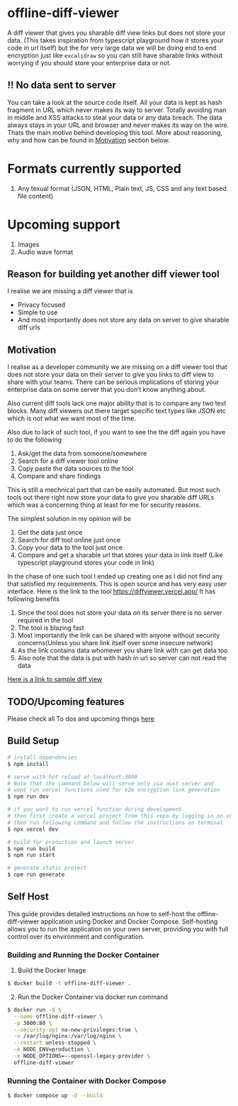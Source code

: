 # offline-diff-viewer

A diff viewer that gives you sharable diff view links but does not store your data. (This takes inspiration from typescript playground how it stores your code in url itself) but the for very large data we will be doing end to end encryption just like `excalidraw` so you can still have sharable links without worrying if you should store your enterprise data or not.

## :bangbang: No data sent to server

You can take a look at the source code itself. All your data is kept as hash fragment in URL which never makes its way to server. Totally avoiding man in middle and XSS attacks to steal your data or any data breach. The data always stays in your URL and browser and never makes its way on the wire. Thats the main motive behind developing this tool. More about reasoning, why and how can be found in [Motivation](#motivation) section below.

# Formats currently supported

1. Any texual format (JSON, HTML, Plain text, JS, CSS and any text based file content)

# Upcoming support

1. Images
2. Audio wave format

## Reason for building yet another diff viewer tool

I realise we are missing a diff viewer that is

- Privacy focused
- Simple to use
- And most importantly does not store any data on server to give sharable diff urls

## Motivation

I realise as a developer community we are missing on a diff viewer tool that does not store your data on their server to give you links to diff view to share with your teams.
There can be serious implications of storing your enterprise data on some server that you don’t know anything about.

Also current diff tools lack one major ability that is to compare any two text blocks. Many diff viewers out there target specific text types like JSON etc which is not what we want most of the time.

Also due to lack of such tool, if you want to see the the diff again you have to do the following

1. Ask/get the data from someone/somewhere
2. Search for a diff viewer tool online
3. Copy paste the data sources to the tool
4. Compare and share findings

This is still a mechnical part that can be easily automated. But most such tools out there right now store your data to give you sharable diff URLs which was a concerning thing at least for me for security reasons.

The simplest solution in my opinion will be

1. Get the data just once
2. Search for diff tool online just once
3. Copy your data to the tool just once
4. Compare and get a sharable url that stores your data in link itself (Like typescript playground stores your code in link)

In the chase of one such tool I ended up creating one as I did not find any that satisfied my requirements.
This is open source and has very easy user interface. Here is the link to the tool https://diffviewer.vercel.app/
It has following benefits

1. Since the tool does not store your data on its server there is no server required in the tool
2. The tool is blazing fast
3. Most importantly the link can be shared with anyone without security concerns(Unless you share link itself over some insecure network)
4. As the link contains data whomever you share link with can get data too
5. Also note that the data is put with hash in url so server can not read the data

[Here is a link to sample diff view](https://diffviewer.vercel.app/v2/diff#H4sIAAAAAAAAA61dXZPUuJL9KwQv-3LHUZLr8z6pu2GAaXqGoIkh5u5sbMi2ylaXbRX-6KL6xv3vq5SrGWDIYy_FA_PBKaASSamTmSdT_35aFu3Tfz797z_rJ0_-Tf948uTPpzb78-k_n4h_PP7_1jZt97-1rgz9_J9PX1tX__n0E1zqL9B3hWvcIXcu--wzptK2HPCy-_SBmUr3ujZlVJvusw_nps5MM3z6V1f_lNhaN8fPPmD3_6uzrDFtO3xILBZRPIvW80jIzZ9P6WP_-cc3TJKsSdeNbTu33dIfyxl241yh628btasCKJQ3Ky9N1PTn2CPnm0hsIhkvIzkD9sTYHs3bclXo7GA4Y9IBlSrpHx62xmRR6irGoEv7-H_88qzjSJBJC7IHLdCcNehlX28bkznepMvS6DbTpfm2UUXyiMeqcg-2LHXkmpyx6mLUqJVfn1kkF_GISQvWpJu-afSRN-iZX8PUleW37amyEzxX-8bW3bax_iuXR7BUP_tf_sVfz99sEv4AiUiuIhGvgE1L1qbfdVkik8yTG1vb1H3bpvvMVAFeKLPXUe7uGUtehP_elr3N0L4T62gWiaWMNjGwZsVa80InieWteX_s_ElpGD-XH07wUu3bPjIZ5xImnCBvwnztF8Wvz2YNTFmzprwr9McOejdbtp3RjDFddYJXKvM_eaxc5y8BsNeGFfrQG-wZlt5rb6K5d9yrObBrw9r13pSJNcDR6caVtmacwiE9wWu117n_d279BjaRPe86ms-iVVgwuQRGiRlr1VvTJwbcsRe1_-MOuukK_W3DGv3XJzaqK0xlts5_ww5ctW9ceRz35Svvyxdz8hExWjHB04cbbVtIIBpbJUfG63UB1KrSR5eW5CzO3oTeGu8l5jLCq8WThxvdpMBN_GLqurFpwVh0d4ITZdMPwJhpW8-78NUiCqu0kcgcnjv8yzW6AI5Cpxdtqm3GGPRQ6VQPH0hVYZP-nBtJ0B0bb8gmKQSyh6cOF5kpgYe4LUxz5ByEbgc0U9suBRfSBB8uZ2tPFebRxpsyh0eHpww_W1NmLVyb3633ad82ZutX5p5go2yRn8npPP9ZLSOxHuMKgicLz_wVAhbmvU137bctyQ6EbZU3AZgxzaF5P72mu5WMQTRBAJ7Q6BTdQZ7mUdDDbbI8_fSBXDXm3jRJrUfu19GTI-fLiPg2cQa423jO8NrcIz99XRpbt1Vfdw9MpLf76xOF6lvduUwjgjqN1kkhKc7z15CMltA0njbc6qQB4dF7f1OWhrmD2sOA2sdgj3ZhsTvjLMVxtPTnaOljCYmctuQZwztXVeAOunJVwoV7XRrAO6Ur_RA2XdRz1kwLXxci2syIImyQy5Y8RbimswDiiDf0hx0MFxvt9o_4ThX7c-_UpbfGu24fF8WIe0ueIFyUFvmHF7pmN5vOA1iq0nuEyrTAmPGYdR5ojljMRpip5MnBC6trcHBudbP1X5Txc-2AVqrtm3vjg4h6Z5A_uBkhB0vvBDzXFqt1tEGOQPLk4NpvEsS0rwofFTTM4uzSAa1VYvPSJcaz6-huf9Z1tFhEfo2Ivy3RtSp5knDb6cbbBDbcS308sHFrWwyoU52tj3tIsMf528wfG7EMQfiIQTxP-MNfQ8icy1LvTMms0TEZ0L3KnP_ZutLNznRnHSPvDfzlKhaUpIPHiGcMF2SCsSAeDxm8fmt2jF_YPeIfVGbazNxHaX3WxltJymRFdBktkFGILxxA6sf_3XeNYShQmZ3gRpkkcAT-DpoW1Ul_ijytE_MohmvEc4SfLfJ0l7osdPVta7ZJAFvVGk_kDIgbpgV1dIDm8xAICRg6xDxBeG_rDNyoF54PVZZhCAc9oN0p-eP_AVdo3C3EfmmWnqB6gwRanpjnCG8NcAlXugH8oElPcK_SCqXmpm01Ch02xN3ikSA1BjkE1-ToHro21d57ZjYbvHvE7ymTZdq9aVr3k4_k69xE2wbaN0q4Kd8TU0bBGypRjBTzxOGt6-8tSmnl_qQw4V6jA3hQOv3Q28Z0hW3pV57lxSmEkLNF5P0ePlM8eaAqCm_R62OdOeZEpWUAPyqduP7M20iEhFz4F3LcMc8YnnlSh3zdW5ebhjMlawb0OKVaNMnfrXzYKmbhTIklPE88Z_AkqEaViNuCzXW3LWEPPhwySel4PjfNOSyjlfcMwm8zZAjPFK5sY8sS1L2ujc0LNn5IdydYzBT5gtL__ujcTMzbe4PoQppvIlT7inmu8EI3dscbdaO7Y2sZ7pNXAyqE6vemrs-rrYiFv1QXxE5H_ADPFC5dAosQL1yWuLL7tjVJPqBCKorwvj8cWqypliKpmLJEVeM5TxJe-y3SZijp80wfMi4c8iSOQBGrru86l9qu03wpZeLxkaFsTEZJ5N3mPFH4wxR99sXX-PoE6cZvoyNTSjnuTrCYTyykjIWtVGYVK0qRCIEyCnOeLrzRXWMfLOKnrm0dw0_3SQDFgjJY_pvpDOUVJqQa_fHxjG4ZR2t0guY8O3jp_wTvp4BDMKblbqCiCqBYqrYkun22d_MbTvi7Zx1toFiBJwY3xkdnLVidF96n2zqnIIEhdPlfnxAr1brcoULKpBCPtAp-34WMMArF5zxTuMgazxXAbfTSNY1N2IKrLh5xsVb7wnUu6VMcj09cs3hFNWS_bqSbgZ6CJw0vKbpBvs_1LScvyQIoNspzhpxKyuel6sTSe3Pv--J5tEYB0pxnDpcm3YGU8DNX66JnzEmyARVabd3H2hzOcxAxuTry5P5UreCZ4hnDM5vuwOK8a3qg_sm6EyySz7P2CRcYTUyZLEIRQlA2aAP3HM8drnWKMt3Py4rVnBnCRKpEX2ciysxZB2guhuXxxHuFLqUFUC24DIRD702S_HTpWNVZc_AfSAgX2SSqOuEQUdlYrkJea40CiQXPHt4VJtF9CejDM5d53sYqZ7ITLIyqvUP_fn7n_XZIm-CE1oInDX98mfP9W0Kr6Vxl-m-bcUxOsNgqv0xAOjfRXxNVFX7PzUhPAg3iWcMbksCRkg-4hUIzbHXfeUjkwV-fVwsnmeYi5LMELN8teMLw2vrvjTLclPNgDk6ZDKgo_h_5kYnSmA3VkOlaXaGIYsEThrcjodFtZQ7-VDAuoR1QYVXrKZ7WgHRPzArHC-J1lMlaIoe94EnCW5cWBu85k-mCSz12ARR3qm87z7yrqDtP5OiNCbLNGSWzkEWgGNFksFz0vE3ddmu_-Iv9nNOZR1zsVGbuPUHsvLM4NwtEvk7Eoe46Q1HFgqcM721Zma6DkXljbMsYdsgHVJSqO9gOl8ImSlKpFLYI9WQJb1meMNwQM4N1Cd22TAW2SgZUVGrQC4-k6yYeKjH35hAX8mbNkQdc8uTheWNQPsh2R9Ji3X_bLlM94qIOcujUdA7lhSau1tp7dgpuiT-gPbjk-cOtbQ0KKt57_8YJttpDAIVTaenZb6LrHfCAE24qT1Yl6VLXsY8CkT08iXhnqwo59EvD5FG6xGixV-3uuB-_mMZWhnKq_iitiNsh8rDkycP7BtVb3rsmY5Oqh8OAig8qO9ZZ3QI6NEUZSNaQsnukfLTk-cMf_Ug6NX1tuIacY6XT0qOiUW3h9j_tG5D0nhQYrUmBOgv9EXNoEM8brnUDtWeUE0-Z_PBuN6CiVd60xrPWzOqzAglPvRcLUm7CvMmSJw2_-N8K1StfeM7GBUZ3eQBFpw6e2yF3PZZ49PEdeQCi3VC4sOS5wjXlb4Ah3lGTKIbN1e2qTx8Qvdr64DdxbnfW4khBQgxJFbARZ8AzheeVQXrAF_7_2Tjc5AMq7lXR52aQmaB8ycQIiWg3yQLX_naFeeIlTxaeef4MVuu1qRntpndv9YM4qLTw59CZmpojzlol760H1aZEHmHFE4Tbom_oVEMhXbO1HVNnafMBFR_9tmtJ9LjX9TnqM0-7Z94hRLAuseKZwS_abwF_naM-vWeaehI5x5ANqDg-5rRGii2jfGdG7VKz0HgoYMJkhboh7i0IZd94mGEIfkE8Jh7UvC009nQTcj8nbSDdrDAqX_EU4ZVDVXFPxFOOIdgqgHJGJSPdlT4kOlNItxAhH0zkDTHRFZA6jjC3301mdmyWYXd_gqVQRx__ukPQmZy1Rp6GSgrzNvNojS7WFc8TfKxd9TVKazWm-Cp_9wUpPcFSqvo4prCd6LgFEbn1wFCRVTxd8F_aQPFZ31QkIGTihiR5xGUc8lvt3p0djw_5rRlptlbQLJ48PDP1EbgGT1FrmzHOwV9IAZVzVfn1snvY6jpBCy2jsFCSunLQ7briWcONzuu-4g36bbu1JbdIlRtQuVB6vy_R7TqtGrH2QSqJoYkNwdPE04WXfbVtLDhNz1OXfNucwnhILif0Vk8UnXnOLdehbARzj2ueMTxD_a6XVF9lNU3JgMqV2lLk3Zy7OKdtFq2iNWILa54tPM9Qe4duyiNnjEkHVK5VadvuJ09Vvec-1yJPuCnMo2sJKQLXPFF4YVyDkt433s0y5by8IkxuVGb88lhHtb3jeXdRUNyH62iJYog1zxYumsy2dyAtrI8l0_iuO8KkVn07UmudkuQRoYpHS4M72tY8V3jmGlSVfEc8nNOiZt2AykQddeEcSYXZfMIIyabsm2cHYraMFoj2rAFDcAfcS-QOpmFUGN0-gDJVe1NH1n337pIxmRFyIsgKnhFc24cHRN7eNK7PSnfPHJjd_hGXmfJb7OianUFebWRdfFgqFhGFCnhZeC7wukctUTfpq_LecBmRskptgKU5Na1peGimJa0o17uMVmOp-TXiA3WNFumivPdxDaf40QMqxwqs47HCasiMSkpcI0vAWAXdZMCQn03DiQAPW8JkrvYJSouOG0EqpTVtsQWyYcNf_1ee2NdQXPG-sO2O42fpYUBloVJdRTrl-x0mqkXWpDUnz7xCN8yG5wCv0kInDtCz10Rb0sbtv22SLR9xadU2QxNWRteHyiKbGTVCSUQ2N_z9P6K2emNSdtxSsQ-gvFPUNHt2US7oXjxtphYo2N-w4W__d7oujiBk-5c1JKFg7pmHAZU7v9ea3NFcH5N29v5c_Qt1fFKQPcP6lw3PBC4bm1tYQ73y1z1bwk_SAZWlqhOUhB8jAoHVDKJzlM3ZAO1iTzNRwBK91sfEcck2XQ6orNSHXtdd6n_tmQkq4mendDykBRueFlz4fYLKWG_Nl8rnzw1qCJO1J2k--ORLpaMMjTo8qXzlbxx0b24AF3CZu_9yKtTXnlp_1ab7ORs4BFC6QXrpfyc0OGFKYxCpFYkNUPIdOjc0b8lVukUNTyTPNDXbQ9glj7jcK5fVbkeV-9ruLD9cbloouho6a0i8CMODDSgr-L9xEI7-qruCDa3rAMoPk2O3abcrCZvj0NAloPxXzHjG8KvD9K3uXPuQPhyZumOtP31ANv5Y-a_8kV-saXfTLIy-mfmz9bhUf9b_8_QfTxt2bmMM2gZeVabMUPu-0dQfzbCHdkBnP2R-XmhmXS-iUGqAQxtB9vfFVzz0b31rQarFJRGaEyyU_2akmTs7J7IKWmBK9MB5BAJwvNvdEcZFut3rhuNFbfWIS7VvSNh4DgOP1yHFM5cR7NyfA0dBOZ4c2UPqf86x59WAxkr739UzvtqmZ9fxN9Fy41krHCXFb7g3pkM5xSYU5DrO9-2TTx-Yq2CQa3Rnz1Sfel8eyzCJScbIn0swYuHnvuxw29e9YXedjyQCulCd21OKMUofznJ61Ge8CV0q0QIO_QIN1b-6JjENkG2_JY7NBLF1E8ClOvj7dpCPnJ3P9oyCgnLvIiRuMwQauTJHzrvjfZ1pA7hSmQ_-EvfxBwgZveteDRwJhrMSMPIbAwfn3aS_Vbbl5uZV3gSPrj3rs_Vu2HZnGkW0aLEODYd4QM4cSH2u-vIeFR6ujbnnckDk7jy4UW3XZ9aFMUZnamO8A6cAg_LacKwHGF9040MFVI28KrS_a5gwo0oHVKs7XSZ9dfasZ6qqztdhvCYk53MwfuX6CIf-3Oj0RcP1DewqneYeTSYJTcd6djcRKdL9SYIlOwEyw5e6Bso_Ep65PeMVkrsBTdW-b8y9K_tz-o9JxrgYpjHJOZyUBbq8bjUWKbzwjplLb7V5ALO_OrzOHSIjaBQBuTkSLkGWOgfjFcIM2h5VutInV7rPWQVgWqXpgJvxtoFJp2gzD-NKBF1HMAiMQdj-aodntDmuWdLuCduq3D5UPvQ_j_-Q1CI0f45UIuWMP0PPK-LCiKe6mh2YZaoA5mrvSHLhA9pzpRabQT4bjwn_JBhKe2tKf-nDEUbPD7ZmLqKW-m7agtRLYbCZj2VPU3--u2Dk18gvEfYMMegkeqYrq4HTftWYUtfMGmV2QO2kRZpQnJBRSBaPZO5isOd-8xFniTr4LywbSDhN2J3K6_5M6XnIqpJsREAvgMre_uooUVr10mh2Do5OArhTnXaJRp5g4sMJ0YbibzFS-RIgp3DRZw3wBK9NnnMaOb9pCCyVbpGkedK6-EsnTKSl4T7fuTIvGuo9QfmeK703JWdNng5opR5slVi0OFOzI8slPdIBx2gK0GB86Vk-kpb6YLrj7tBkP6D1lDGnE-Rj3pUtJDk12OEggdjqrfN_hE0Bebv035hbnSYJoFN3zlU_QG9FTYTzTbSgFBacuQQaCS9dbbdwFPJzm7GCuMQEcK-SvqX5Ce3BGHSMpuWFKY9AqUZPs-EgBQko9pXu0FiIY_WVLP1z6pYN6AeVFjbVuesam_RQSz9lZtFsfcqOjE3IAhfQz42uISn1XDv7aoN-MU08zU8faEbmiY8FDlIOnQ5UqoQzQmc837kqaOQKDB10s3VcmJrmA9qqwh1osOb24JodIglj3fpDPTn8gP2rAgwfeK395VqjA3Vp6u6BrYwlA9r5iOi8NIJ3d-S-F9Ec0YQ5uFZf6qZC9O1W1_mBc3ZFO6C9Mh91hcWyE1pRZiHwIcGPgDEdMOfa1jXwCd4TFq6qODVWcoJ_bMdQMIiO0UiqBzw84rfTHWwY8ofC1jkTNSTlCT4onaSU6Yn0WbXKxZouJNLOwpkXAiUUOtMWsOhfJZlhCyrlCf6oSqzGmFZ7DWOlwrQYCu_g-ylgzoquQdb02rPxih2yshvQozqYpPYE5NyXvUi7EGZoLmGgCvKlv6O6ww2NsmYScfdVAB_U0flfZeHgrwm2-CVZUYPnSD47BozunTU0zhPwbccVV7vUQ2KmMpOZtDov6bsJN6kIsR1y1wJQuReUswJKs-va5gVzl-a7AAqhctsVfcILZ8eSBnKYPbLB0zPnYBLbRWVL4KbDbHC2kVgnj7iQ6mDb9PsTvcPQvziihVnBtDVoC3pBKnE0w-fZf13UXe9qbgB_pgdYxMrUuc7yHzB5bb2mafUregcGLxLP3S6PnopCqYzmnk9KEsLEXO11lxZn9ziFJyTjYfwsns0IUm-_6Nrcgyvnt7ToTFO6mnFsd-7TB8RC2bozKPE2KVwIoTc1D2J-DWT0V2P0-p1jI7u0I0ws_SId9_pcYzzF8aszo8w1nHcMjKFp2xq_KaCbmgbGcfO2k0dcrPwKtZ3OG43eIpp2lsK-W9NLI3AGfwzmvF8FAQi6gtyuZacFpwMq1urenxXXILnFtIwcSRNmNIpfxjgjBybe6KbzBBk4iNdUHSk5EleVJ5imM9qkNDRN_ABfIpqgEpxHcZiLNdJtF4MJje912RWoVvxed5Xrc8b3HQ4nWGhVGdP16KmbKYosak-ZUWV1AaM8QOZuSVAF4iJ6Pqa2teu4N2La_K9PiMSHe2E825kzuMXycUARsTtYJAJlPO80UBro1pAP4BpwqvYEi1Rt_c-PPm46Oq8xTHomceAcVSAkmLHyqrWZA7vvRu85PYmtCBOZquDTphO1JOQfNhGlVKEtaOP9Vpp6h4op_qSxfRFOD6gwqk0tJVyoXpSe3zJNod58eBkCvm86B9HezbHp4PNRV56pc7suJYxGNk5ze1Or4uuhV2Iz9sIpeEjqeaXrHj7M-JKmGRrmAjbFgIqcItnqvFkR5Bt84LehwAk_6APyj56YG1jPuyGxKjtFJq1OsCjUod86lLAbrU_607Qgefd6ZBYykgRSTzHSr9_W7pCxioV2QIVVhxjUJka7PmbhuTIfBeJHJkGb8VvXwifLnmf02hWT0WrMgIo7ldKbdGUJvN00QjSj1E-IMuZQpw443rO-TC1irzc6ZycwZVUAxe5HzdQMHm42DxEG9HIx6Jegt0DR2Jjbjqp3THyRtQMqypH7aHxS9WIRukAXY52tAryicOWSBFhyoDYB9twMqKhG-icnRX2LQY5OOWE44kKiybQ6hQ8tFX1D87yY9q8yfcRFrbLKPZxdp6QiZXinbB1jcXAMZkm9Km0LjHqvbcdrSezhBAunqqOPttJzu_RCH5jYEEf9zi332tgSTgWl6N0w-boyGVCxV9qh6HxiEDtbhn23wp27c-DgvM_Gc7EuTeW_dJYzvKdJHnHxQbVFT85hCwfGjHoG0gXPSKwJo1iQ5Lq4NyV02temsIyD0zvCRKP87wkih2kyjNAu4GO9BZRhgFLrtUW07XeXGzYTtLsfUNGO3z6TXs5dh5CVUsQSDpYTIBt07UzdaPSU10vdtuwY_iKAolMpiuqmvXxFs2b9D_LZME_HJ0uGoA60UtJNytE22wZQ9KqvUbJ70rNKsyAoCb2hcNisABnvd0MXJWLVOn1-b0vu-c-u8u454OLekwPUGTrGRamiH1Koiwhm8AXoePhliFogr-50jXzbXfvpA-Kgij4Zm8M2jZaKaE7hD92t37nzLmrboSGat4UGz2Dp9gSLj6GPN4fjSSbMlgsjDOldbTitbA7G_71B0dwzw3Xu7jMPieMPGQ0cuPU66OrhEEMBJlD_7vd13dk71Cbu79u6KzTrt--bvz4hHv6S0J0tWCDiI8Ye0o1nvHVvvvJmXycc_b2py4zJNu7zEyxnU2bRTuz0mocpH5JWDfIfULUszc7fKRlIzr3U9G4Sd5iKAZXiM7Ujm0SdsA_XsxAW0dvA39tzc6tLC2bl3dLIKE6N3gZQShXuJ3DLTmDbQYKxidaUCoYVPtDWeqW74ognL1y5vunYNxPS9ATLWN1ZPdJ8PKkqFtE0zdnI6zAx8BMvTelgWPSW5IvftqdoCJNz1epygmMYDfIoQ0KqdBIMw0UCr3n5mAelTd-6Q9JzU4ySZkDlQhVpvJydnV4MISsps9DiCDC8NTTR4TEsVaW_-iaf09T0EZdLlTba5m3omfzu3Bw9I7cJRTC4QihqfecaVKnU1b5lK7BdeoLlSplyr-EBGhNnSEnyxkC9oc9GDcfhwXZIVS_qynETDXc6gHKtjG66glpaQWg06UlGKqksR17ugd25tm1RKa_hRoFWuYfkRvlf36NHC6cNMKIyFwmEY9hoAx56uGxg39B703Z7T2wYR3A4wVI_qpnO89NxPOgwlqNMG-XkUB7hF9Ow_TblXQBlMqqXmcbg6NQsQhc4FP9IQOBe6qNBid-jP-bsy5_tgNKARpgunabOnIUZMnEYawqLxGioO1qaMMaIcdB3YYxRIzNFg5m22x8w1ow6i2mOkRh5h2MO3lh7qf21gSRnZr933FyzIhtQSX2rcN7cWPA9dHAEDw2fuRIz0KnWFkib8LMtHfO-kN4SJreqPqLywpShX9RMPLzCM3L-way5K9fATOKVDuMeLKcDTNNPH5C5ovxKeA0zrb_3ulnTuyIkP4fT8-YzPjp4XlWomfjW9Q_MYHDTEiaLUbHphGdKZXiqXc5nEXylNJ7xvvmWRv-jxfndNDVjSntPmLR-SajJodJUOTHIr00QA8fhOQcSA8NwJwZPjtEIXdQAZVviywxPywZU3v3Ah1eXwyhNEUaZwR3He-qLEj9jVZYHxz2ZpJMTLHefZhyf0-1JFIdmfC0ieIAE6vf-mvv_rexIAgXm7mnbAZWlOhQusjVHPCfeo8Ta4jAfdAP3HJps2Cd4edJCVwk7uZlW6PETspr2LOGUlZoJiniCqnEBE3KoyUbjN5QuMq7WkGgPyVqRFd_tq8PsFGrDhUl5ELY9rywclvD8I1vfNoYw6VSt23EN3GjP6mx4e5l-wCgHuIFfzVfvaHydJugzvy2Yc1M3Ayr39PR8W2QOBdQT6AFlrWneCD2YjYWKc94kf_1DbUjXWd0xk-jT6gTLD94km5nwFA8IRUf7HlahYiJirOCJgT23utE_wQYBEtJyW649BFA2KklS2PU97e6ZbcKFul5EnwbRDiMZy6J9TW7n6T-f_kZDc2tdPnnn9_swrfERuirobetsQP7zf73yDBOBowAA)

## TODO/Upcoming features

Please check all To dos and upcoming things [here](https://github.com/technikhil314/offline-diff-viewer/projects/1)

## Build Setup

```bash
# install dependencies
$ npm install

# serve with hot reload at localhost:3000
# Note that the command below will serve only via nuxt server and
# wont run vercel functions used for e2e encryption link generation
$ npm run dev

# if you want to run vercel function during development
# then first create a vercel project from this repo by logging in on vercel.com
# then run following command and follow the instructions on terminal
$ npx vercel dev

# build for production and launch server
$ npm run build
$ npm run start

# generate static project
$ npm run generate
```

## Self Host

This guide provides detailed instructions on how to self-host the offline-diff-viewer application using Docker and Docker Compose. Self-hosting allows you to run the application on your own server, providing you with full control over its environment and configuration.

### Building and Running the Docker Container

1. Build the Docker Image

```bash
$ docker build -t offline-diff-viewer .
```

2. Run the Docker Container via docker run command

```bash
$ docker run -d \
  --name offline-diff-viewer \
  -p 3000:80 \
  --security-opt no-new-privileges:true \
  -v /var/log/nginx:/var/log/nginx \
  --restart unless-stopped \
  -e NODE_ENV=production \
  -e NODE_OPTIONS=--openssl-legacy-provider \
  offline-diff-viewer
```

### Running the Container with Docker Compose

```bash
$ docker compose up -d --build
```

